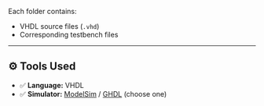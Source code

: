 
Each folder contains:
- VHDL source files (`.vhd`)
- Corresponding testbench files

---

## ⚙️ Tools Used

- ✅ **Language:** VHDL
- ✅ **Simulator:** [ModelSim](https://www.intel.com/content/www/us/en/software/programmable/modelsim/overview.html) / [GHDL](https://ghdl.readthedocs.io/) (choose one)


